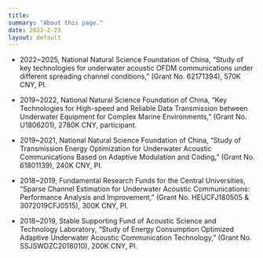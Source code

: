 ```yaml
---
title: 
summary: "About this page."
date: 2022-2-23
layout: default
---
```


* 2022~2025, National Natural Science Foundation of China, “Study of key technologies for underwater acoustic OFDM communications under different spreading channel conditions,” (Grant No. 62171394), 570K CNY, PI.

* 2019~2022, National Natural Science Foundation of China, “Key Technologies for High-speed and Reliable Data Transmission between Underwater Equipment for Complex Marine Environments,” (Grant No. U1806201), 2780K CNY, participant.

* 2019~2021, National Natural Science Foundation of China, “Study of Transmission Energy Optimization for Underwater Acoustic Communications Based on Adaptive Modulation and Coding,” (Grant No. 61801139), 240K CNY, PI.

* 2018~2019, Fundamental Research Funds for the Central Universities, “Sparse Channel Estimation for Underwater Acoustic Communications: Performance Analysis and Improvement,” (Grant No. HEUCFJ180505 & 3072019CFJ0515), 300K CNY, PI.

* 2018~2019, Stable Supporting Fund of Acoustic Science and Technology Laboratory, “Study of Energy Consumption Optimized Adaptive Underwater Acoustic Communication Technology,” (Grant No. SSJSWDZC2018010), 200K CNY, PI.
